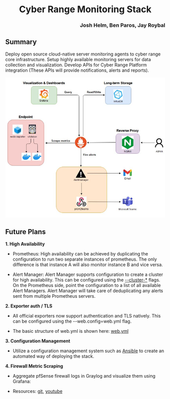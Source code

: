 <div align="center">
    <h1>Cyber Range Monitoring Stack</h1>
</div>
<div align="right">
    <h3>Josh Helm, Ben Paros, Jay Roybal
</div>

## Summary
Deploy open source cloud-native server monitoring agents to cyber range core infrastructure.  Setup highly available monitoring servers for data collection and visualization.  Develop APIs for Cyber Range Platform integration (These APIs will provide notifications, alerts and reports). 

![](images/diagram2.JPG)


## Future Plans

**1. High Availability**

   - Prometheus: High availability can be achieved by duplicating the configuration to run two separate instances of prometheus. The only difference is that instance A will also monitor instance B and vice versa.

   - Alert Manager: Alert Manager supports configuration to create a cluster for high availability. This can be configured using the [--cluster-*](https://github.com/prometheus/alertmanager#high-availability) flags. On the Prometheus side, point the configuration to a list of all available Alert Managers. Alert Manager will take care of deduplicating any alerts sent from multiple Prometheus servers.

**2. Exporter auth / TLS**

   - All official exporters now support authentication and TLS natively. This can be configured using the --web.config=web.yml flag.

   - The basic structure of web.yml is shown here: [web.yml](https://github.com/prometheus/exporter-toolkit/blob/v0.1.0/https/README.md)

**3. Configuration Management**

   - Utilize a configuration management system such as [Ansible](https://github.com/cloudalchemy/ansible-prometheus) to create an automated way of deploying the stack.

**4. Firewall Metric Scraping**

   - Aggregate pfSense firewall logs in Graylog and visualize them using Grafana: 
   
   - Resources: [git](https://github.com/opc40772/pfsense-graylog), [youtube](https://www.youtube.com/watch?v=YkeN7AFs2XQ)

